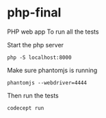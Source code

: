 # php-final
PHP web app
To run all the tests

Start the php server

    php -S localhost:8000
  
Make sure phantomjs is running

    phantomjs --webdriver=4444
    
Then run the tests

    codecept run
